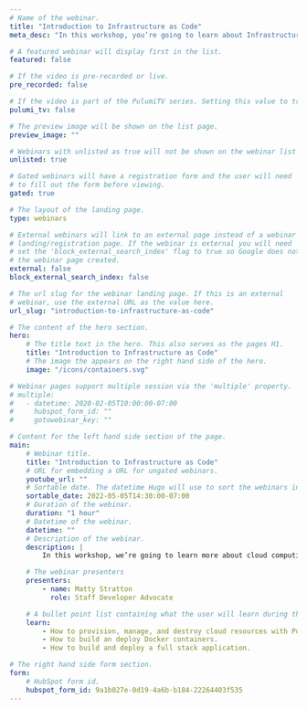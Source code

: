 ```yaml
---
# Name of the webinar.
title: "Introduction to Infrastructure as Code"
meta_desc: "In this workshop, you’re going to learn about Infrastructure as Code by exploring Pulumi to build and deploy a real-life modern application using Docker."

# A featured webinar will display first in the list.
featured: false

# If the video is pre-recorded or live.
pre_recorded: false

# If the video is part of the PulumiTV series. Setting this value to true will list the video in the "PulumiTV" section.
pulumi_tv: false

# The preview image will be shown on the list page.
preview_image: ""

# Webinars with unlisted as true will not be shown on the webinar list
unlisted: true

# Gated webinars will have a registration form and the user will need
# to fill out the form before viewing.
gated: true

# The layout of the landing page.
type: webinars

# External webinars will link to an external page instead of a webinar
# landing/registration page. If the webinar is external you will need
# set the 'block_external_search_index' flag to true so Google does not index
# the webinar page created.
external: false
block_external_search_index: false

# The url slug for the webinar landing page. If this is an external
# webinar, use the external URL as the value here.
url_slug: "introduction-to-infrastructure-as-code"

# The content of the hero section.
hero:
    # The title text in the hero. This also serves as the pages H1.
    title: "Introduction to Infrastructure as Code"
    # The image the appears on the right hand side of the hero.
    image: "/icons/containers.svg"

# Webinar pages support multiple session via the 'multiple' property.
# multiple:
#   - datetime: 2020-02-05T10:00:00-07:00
#     hubspot_form_id: ""
#     gotowebinar_key: ""

# Content for the left hand side section of the page.
main:
    # Webinar title.
    title: "Introduction to Infrastructure as Code"
    # URL for embedding a URL for ungated webinars.
    youtube_url: ""
    # Sortable date. The datetime Hugo will use to sort the webinars in date order.
    sortable_date: 2022-05-05T14:30:00-07:00
    # Duration of the webinar.
    duration: "1 hour"
    # Datetime of the webinar.
    datetime: ""
    # Description of the webinar.
    description: |
        In this workshop, we’re going to learn more about cloud computing and Infrastructure as Code by exploring how to use Pulumi to build, configure, and deploy a real-life, modern application using Docker. We will create a frontend, a backend, and a database to deploy the Pulumipus Boba Tea Shop, and along the way, learn more about how Pulumi works to make managing all of these different moving pieces a little bit less painful!

    # The webinar presenters
    presenters:
        - name: Matty Stratton
          role: Staff Developer Advocate

    # A bullet point list containing what the user will learn during the webinar.
    learn:
        - How to provision, manage, and destroy cloud resources with Pulumi.
        - How to build an deploy Docker containers.
        - How to build and deploy a full stack application.

# The right hand side form section.
form:
    # HubSpot form id.
    hubspot_form_id: 9a1b027e-0d19-4a6b-b184-22264403f535
---
```

